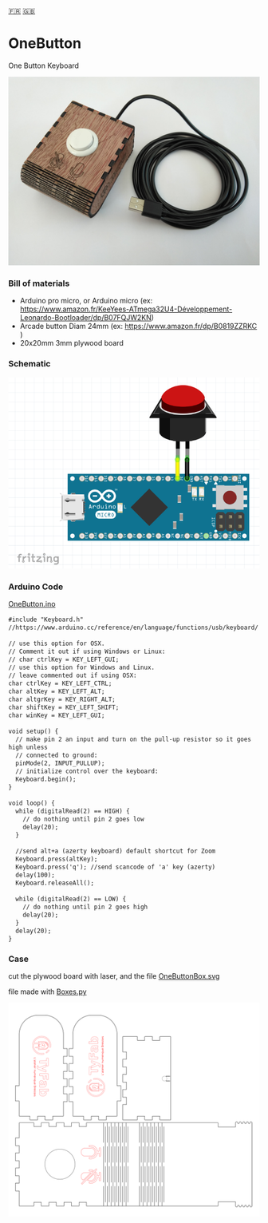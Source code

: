 [:fr:](LISEZMOI.md) [:uk:](README.md)

# OneButton
One Button Keyboard

![](img/OneButton.jpg)

### Bill of materials
- Arduino pro micro, or Arduino micro (ex: https://www.amazon.fr/KeeYees-ATmega32U4-Développement-Leonardo-Bootloader/dp/B07FQJW2KN)
- Arcade button Diam 24mm (ex: https://www.amazon.fr/dp/B0819ZZRKC )
- 20x20mm 3mm plywood board

### Schematic

![](img/fritzing.PNG)


### Arduino Code

[OneButton.ino](OneButton.ino?raw=true)

    #include "Keyboard.h"
    //https://www.arduino.cc/reference/en/language/functions/usb/keyboard/
    
    // use this option for OSX.
    // Comment it out if using Windows or Linux:
    // char ctrlKey = KEY_LEFT_GUI;
    // use this option for Windows and Linux.
    // leave commented out if using OSX:
    char ctrlKey = KEY_LEFT_CTRL;
    char altKey = KEY_LEFT_ALT;
    char altgrKey = KEY_RIGHT_ALT;
    char shiftKey = KEY_LEFT_SHIFT;
    char winKey = KEY_LEFT_GUI;
    
    void setup() {
      // make pin 2 an input and turn on the pull-up resistor so it goes high unless
      // connected to ground:
      pinMode(2, INPUT_PULLUP);
      // initialize control over the keyboard:
      Keyboard.begin();
    }
    
    void loop() {
      while (digitalRead(2) == HIGH) {
        // do nothing until pin 2 goes low
        delay(20);
      }
      
      //send alt+a (azerty keyboard) default shortcut for Zoom
      Keyboard.press(altKey);
      Keyboard.press('q'); //send scancode of 'a' key (azerty)
      delay(100);
      Keyboard.releaseAll();
    
      while (digitalRead(2) == LOW) {
        // do nothing until pin 2 goes high
        delay(20);
      }
      delay(20);
    }
    
### Case

cut the plywood board with laser, and the file [OneButtonBox.svg](img/OneButtonBox.svg?raw=true)

file made with [Boxes.py](https://www.festi.info/boxes.py/)

![](img/OneButtonBox.svg)



    

